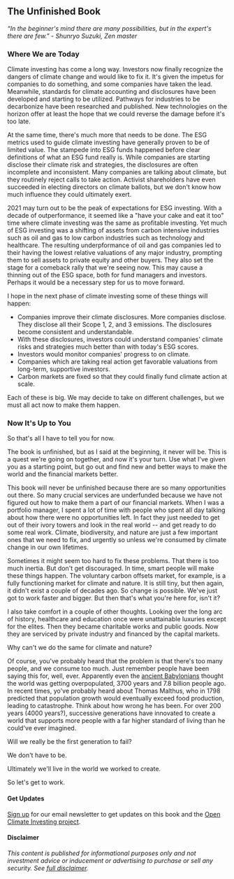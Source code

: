## The Unfinished Book

_“In the beginner's mind there are many possibilities, but in the expert's there are few." - Shunryo Suzuki, Zen master_

### Where We are Today

Climate investing has come a long way.  Investors now finally recognize the dangers of climate change and would like to fix it.  It's given the impetus for companies to do something, and some companies have taken the lead.  Meanwhile, standards for climate accounting and disclosures have been developed and starting to be utilized.  Pathways for industries to be decarbonize have been researched and published.  New technologies on the horizon offer at least the hope that we could reverse the damage before it's too late.

At the same time, there's much more that needs to be done.  The ESG metrics used to guide climate investing have generally proven to be of limited value.  The stampede into ESG funds happened before clear definitions of what an ESG fund really is.  While companies are starting disclose their climate risk and strategies, the disclosures are often incomplete and inconsistent.  Many companies are talking about climate, but they routinely reject calls to take action.  Activist shareholders have even succeeded in electing directors on climate ballots, but we don't know how much influence they could ultimately exert.

2021 may turn out to be the peak of expectations for ESG investing.  With a decade of outperformance, it seemed like a "have your cake and eat it too" time where climate investing was the same as profitable investing.  Yet much of ESG investing was a shifting of assets from carbon intensive industries such as oil and gas to low carbon industries such as technology and healthcare.  The resulting underpformance of oil and gas companies led to their having the lowest relative valuations of any major industry, prompting them to sell assets to private equity and other buyers.  They also set the stage for a comeback rally that we're seeing now.  This may cause a thinning out of the ESG space, both for fund managers and investors.  Perhaps it would be a necessary step for us to move forward.

I hope in the next phase of climate investing some of these things will happen:

- Companies improve their climate disclosures.  More companies disclose.  They disclose all their Scope 1, 2, and 3 emissions.  The disclosures become consistent and understandable.
- With these disclosures, investors could understand companies' climate risks and strategies much better than with today's ESG scores.
- Investors would monitor companies' progress to on climate.
- Companies which are taking real action get favorable valuations from long-term, supportive investors.
- Carbon markets are fixed so that they could finally fund climate action at scale.

Each of these is big.  We may decide to take on different challenges, but we must all  act now to make them happen.  

### Now It's Up to You

So that's all I have to tell you for now.

The book is unfinished, but as I said at the beginning, it never will be.  This is a quest we're going on together, and now it's your turn.  Use what I've given you as a starting point, but go out and find new and better ways to make the world and the financial markets better.

This book will never be unfinished because there are so many opportunities out there.  So many crucial services are underfunded because we have not figured out how to make them a part of our financial markets.  When I was a portfolio manager, I spent a lot of time with people who spent all day talking about how there were no opportunities left.  In fact they just needed to get out of their ivory towers and look in the real world -- and get ready to do some real work.  Climate, biodiversity, and nature are just a few important ones that we need to fix, and urgently so unless we're consumed by climate change in our own lifetimes.

Sometimes it might seem too hard to fix these problems.  That there is too much inertia.  But don't get discouraged.  In time, smart people will make these things happen.  The voluntary carbon offsets market, for example, is a fully functioning market for climate and nature.  It is still tiny, but then again, it didn't exist a couple of decades ago.  So change is possible.  We've just got to work faster and bigger.  But then that's what you're here for, isn't it?

I also take comfort in a couple of other thoughts.  Looking over the long arc of history, healthcare and education once were unattainable luxuries except for the elites.  Then they became charitable works and public goods.  Now they are serviced by private industry and financed by the capital markets.  

Why can't we do the same for climate and nature?

Of course, you've probably heard that the problem is that there's too many people, and we consume too much.  Just remember people have been saying this for, well, ever.  Apparently even the [ancient Babylonians](https://medium.com/lessons-from-history/worries-about-overpopulation-are-as-old-as-civilization-9f009fb785e4) thought the world was getting overpopulated, 3700 years and 7.8 billion people ago.  In recent times, yo've probably heard about Thomas Malthus, who in 1798 predicted that population growth would eventually exceed food production, leading to catastrophe.  Think about how wrong he has been.  For over 200 years (4000 years?), successive generations have innovated to create a world that supports more people with a far higher standard of living than he could've ever imagined.

Will we really be the first generation to fail?

We don't have to be.  

Ultimately we'll live in the world we worked to create.  

So let's get to work.

#### Get Updates

[Sign up](https://opentaps.org/subscribe) for our email newsletter to get updates on this book and the [Open Climate Investing project](https://github.com/opentaps/open-climate-investing).

#### Disclaimer

_This content is published for informational purposes only and not investment advice or inducement or advertising to purchase or sell any security.  See [full disclaimer](Disclaimer.md)._

